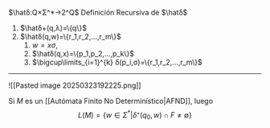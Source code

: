 $\hatδ:Q×Σ^*→2^Q$
Definición Recursiva de $\hatδ$
1. $\hatδ+(q,λ)=\{q\}$
2. $\hatδ(q,w)=\{r_1,r_2,...,r_m\}$
	1. $w=xσ$,
	2. $\hatδ(q,x)=\{p_1,p_2,...,p_k\}$ 
	3. $\bigcup\limits_{i=1}^{k} δ(p_i,σ)=\{r_1,r_2,...,r_m\}$

***
![[Pasted image 20250323192225.png]]

Si $M$ es un [[Autómata Finito No Determinístico|AFND]], luego $$L(M)=\{w∈Σ^*|δ⁺(q_0,w)∩F≠∅\}$$
